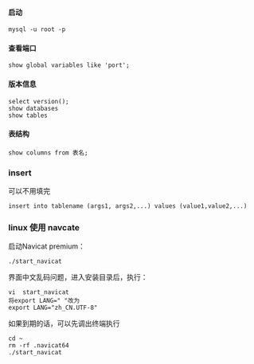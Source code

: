 #### 启动
    mysql -u root -p


#### 查看端口

    show global variables like 'port';

#### 版本信息
    select version();
    show databases 
    show tables
#### 表结构 
    show columns from 表名;
    
### insert
可以不用填完

    insert into tablename (args1, args2,...) values (value1,value2,...)


### linux 使用 navcate
启动Navicat premium：
    
    ./start_navicat
    
界面中文乱码问题，进入安装目录后，执行：

    vi  start_navicat
    将export LANG=" "改为
    export LANG="zh_CN.UTF-8"

如果到期的话，可以先调出终端执行

    cd ~
    rm -rf .navicat64
    ./start_navicat
